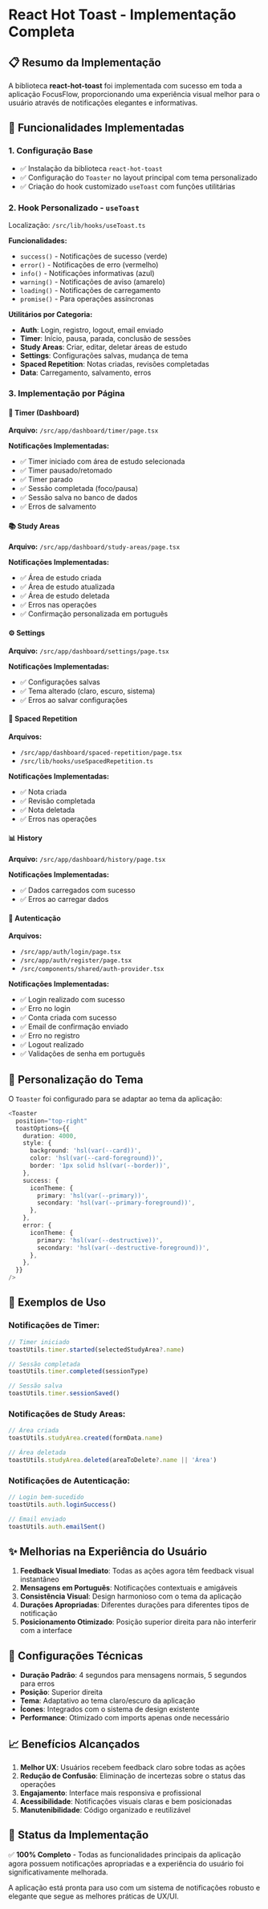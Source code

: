 # React Hot Toast - Implementação Completa

## 📋 Resumo da Implementação

A biblioteca **react-hot-toast** foi implementada com sucesso em toda a aplicação FocusFlow, proporcionando uma experiência visual melhor para o usuário através de notificações elegantes e informativas.

## 🎯 Funcionalidades Implementadas

### 1. **Configuração Base**
- ✅ Instalação da biblioteca `react-hot-toast`
- ✅ Configuração do `Toaster` no layout principal com tema personalizado
- ✅ Criação do hook customizado `useToast` com funções utilitárias

### 2. **Hook Personalizado - `useToast`**
Localização: `/src/lib/hooks/useToast.ts`

**Funcionalidades:**
- `success()` - Notificações de sucesso (verde)
- `error()` - Notificações de erro (vermelho)
- `info()` - Notificações informativas (azul)
- `warning()` - Notificações de aviso (amarelo)
- `loading()` - Notificações de carregamento
- `promise()` - Para operações assíncronas

**Utilitários por Categoria:**
- **Auth**: Login, registro, logout, email enviado
- **Timer**: Início, pausa, parada, conclusão de sessões
- **Study Areas**: Criar, editar, deletar áreas de estudo
- **Settings**: Configurações salvas, mudança de tema
- **Spaced Repetition**: Notas criadas, revisões completadas
- **Data**: Carregamento, salvamento, erros

### 3. **Implementação por Página**

#### 🎯 **Timer (Dashboard)**
**Arquivo:** `/src/app/dashboard/timer/page.tsx`

**Notificações Implementadas:**
- ✅ Timer iniciado com área de estudo selecionada
- ✅ Timer pausado/retomado
- ✅ Timer parado
- ✅ Sessão completada (foco/pausa)
- ✅ Sessão salva no banco de dados
- ✅ Erros de salvamento

#### 📚 **Study Areas**
**Arquivo:** `/src/app/dashboard/study-areas/page.tsx`

**Notificações Implementadas:**
- ✅ Área de estudo criada
- ✅ Área de estudo atualizada
- ✅ Área de estudo deletada
- ✅ Erros nas operações
- ✅ Confirmação personalizada em português

#### ⚙️ **Settings**
**Arquivo:** `/src/app/dashboard/settings/page.tsx`

**Notificações Implementadas:**
- ✅ Configurações salvas
- ✅ Tema alterado (claro, escuro, sistema)
- ✅ Erros ao salvar configurações

#### 🧠 **Spaced Repetition**
**Arquivos:** 
- `/src/app/dashboard/spaced-repetition/page.tsx`
- `/src/lib/hooks/useSpacedRepetition.ts`

**Notificações Implementadas:**
- ✅ Nota criada
- ✅ Revisão completada
- ✅ Nota deletada
- ✅ Erros nas operações

#### 📊 **History**
**Arquivo:** `/src/app/dashboard/history/page.tsx`

**Notificações Implementadas:**
- ✅ Dados carregados com sucesso
- ✅ Erros ao carregar dados

#### 🔐 **Autenticação**
**Arquivos:**
- `/src/app/auth/login/page.tsx`
- `/src/app/auth/register/page.tsx`
- `/src/components/shared/auth-provider.tsx`

**Notificações Implementadas:**
- ✅ Login realizado com sucesso
- ✅ Erro no login
- ✅ Conta criada com sucesso
- ✅ Email de confirmação enviado
- ✅ Erro no registro
- ✅ Logout realizado
- ✅ Validações de senha em português

## 🎨 **Personalização do Tema**

O `Toaster` foi configurado para se adaptar ao tema da aplicação:

```typescript
<Toaster
  position="top-right"
  toastOptions={{
    duration: 4000,
    style: {
      background: 'hsl(var(--card))',
      color: 'hsl(var(--card-foreground))',
      border: '1px solid hsl(var(--border))',
    },
    success: {
      iconTheme: {
        primary: 'hsl(var(--primary))',
        secondary: 'hsl(var(--primary-foreground))',
      },
    },
    error: {
      iconTheme: {
        primary: 'hsl(var(--destructive))',
        secondary: 'hsl(var(--destructive-foreground))',
      },
    },
  }}
/>
```

## 🚀 **Exemplos de Uso**

### Notificações de Timer:
```typescript
// Timer iniciado
toastUtils.timer.started(selectedStudyArea?.name)

// Sessão completada
toastUtils.timer.completed(sessionType)

// Sessão salva
toastUtils.timer.sessionSaved()
```

### Notificações de Study Areas:
```typescript
// Área criada
toastUtils.studyArea.created(formData.name)

// Área deletada
toastUtils.studyArea.deleted(areaToDelete?.name || 'Área')
```

### Notificações de Autenticação:
```typescript
// Login bem-sucedido
toastUtils.auth.loginSuccess()

// Email enviado
toastUtils.auth.emailSent()
```

## ✨ **Melhorias na Experiência do Usuário**

1. **Feedback Visual Imediato**: Todas as ações agora têm feedback visual instantâneo
2. **Mensagens em Português**: Notificações contextuais e amigáveis
3. **Consistência Visual**: Design harmonioso com o tema da aplicação
4. **Durações Apropriadas**: Diferentes durações para diferentes tipos de notificação
5. **Posicionamento Otimizado**: Posição superior direita para não interferir com a interface

## 🔧 **Configurações Técnicas**

- **Duração Padrão**: 4 segundos para mensagens normais, 5 segundos para erros
- **Posição**: Superior direita
- **Tema**: Adaptativo ao tema claro/escuro da aplicação
- **Ícones**: Integrados com o sistema de design existente
- **Performance**: Otimizado com imports apenas onde necessário

## 📈 **Benefícios Alcançados**

1. **Melhor UX**: Usuários recebem feedback claro sobre todas as ações
2. **Redução de Confusão**: Eliminação de incertezas sobre o status das operações
3. **Engajamento**: Interface mais responsiva e profissional
4. **Acessibilidade**: Notificações visuais claras e bem posicionadas
5. **Manutenibilidade**: Código organizado e reutilizável

## 🎉 **Status da Implementação**

✅ **100% Completo** - Todas as funcionalidades principais da aplicação agora possuem notificações apropriadas e a experiência do usuário foi significativamente melhorada.

A aplicação está pronta para uso com um sistema de notificações robusto e elegante que segue as melhores práticas de UX/UI.
